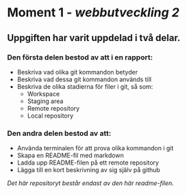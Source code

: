 # **Moment 1** - _webbutveckling 2_

## Uppgiften har varit uppdelad i två delar.  

### Den första delen bestod av att i en rapport:

* Beskriva vad olika git kommandon betyder
* Beskriva vad dessa git kommandon används till
* Beskriva de olika stadierna för filer i git, så som:
    * Workspace
    * Staging area
    * Remote repository
    * Local repository  

### Den andra delen bestod av att: 

* Använda terminalen för att prova olika kommandon i git
* Skapa en README-fil med markdown
* Ladda upp README-filen på ett remote repository
* Lägga till en kort beskrivning av sig själv på github  


_Det här repositoryt består endast av den här readme-filen._ 





